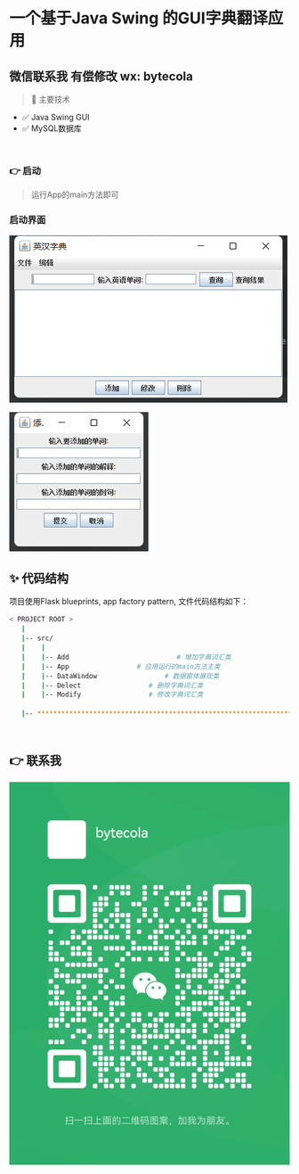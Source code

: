 # 一个基于Java Swing 的GUI字典翻译应用

## 微信联系我 有偿修改 wx: bytecola

> 🚀 主要技术

- ✅ Java Swing GUI
- ✅ MySQL数据库

<br />



### 👉 启动

> 运行App的main方法即可

### 启动界面
![img.png](screenshot/1.png)

![img.png](screenshot/2.png)

## ✨ 代码结构

项目使用Flask blueprints, app factory pattern, 文件代码结构如下：

```bash
< PROJECT ROOT >
   |
   |-- src/
   |    |
   |    |-- Add                           # 增加字典词汇类
   |    |-- App                 # 应用运行的main方法主类
   |    |-- DataWindow                 # 数据窗体展现类
   |    |-- Delect                 # 删除字典词汇类
   |    |-- Modify                 # 修改字典词汇类

   |-- ************************************************************************
```

<br />

## 👉 联系我

![bytecola.png](bytecola.png)

